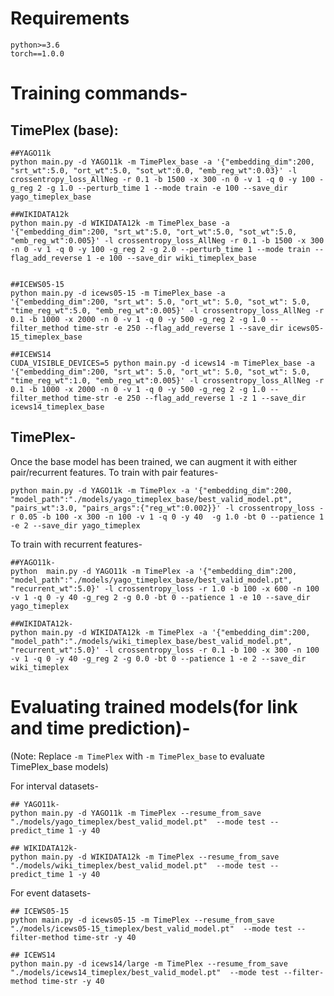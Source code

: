 
# Requirements
```
python>=3.6
torch==1.0.0
```


# Training commands-

## TimePlex (base):

```
##YAGO11k
python main.py -d YAGO11k -m TimePlex_base -a '{"embedding_dim":200, "srt_wt":5.0, "ort_wt":5.0, "sot_wt":0.0, "emb_reg_wt":0.03}' -l crossentropy_loss_AllNeg -r 0.1 -b 1500 -x 300 -n 0 -v 1 -q 0 -y 100 -g_reg 2 -g 1.0 --perturb_time 1 --mode train -e 100 --save_dir yago_timeplex_base

##WIKIDATA12k
python main.py -d WIKIDATA12k -m TimePlex_base -a '{"embedding_dim":200, "srt_wt":5.0, "ort_wt":5.0, "sot_wt":5.0, "emb_reg_wt":0.005}' -l crossentropy_loss_AllNeg -r 0.1 -b 1500 -x 300 -n 0 -v 1 -q 0 -y 100 -g_reg 2 -g 2.0 --perturb_time 1 --mode train --flag_add_reverse 1 -e 100 --save_dir wiki_timeplex_base


##ICEWS05-15
python main.py -d icews05-15 -m TimePlex_base -a '{"embedding_dim":200, "srt_wt": 5.0, "ort_wt": 5.0, "sot_wt": 5.0, "time_reg_wt":5.0, "emb_reg_wt":0.005}' -l crossentropy_loss_AllNeg -r 0.1 -b 1000 -x 2000 -n 0 -v 1 -q 0 -y 500 -g_reg 2 -g 1.0 --filter_method time-str -e 250 --flag_add_reverse 1 --save_dir icews05-15_timeplex_base

##ICEWS14
CUDA_VISIBLE_DEVICES=5 python main.py -d icews14 -m TimePlex_base -a '{"embedding_dim":200, "srt_wt": 5.0, "ort_wt": 5.0, "sot_wt": 5.0, "time_reg_wt":1.0, "emb_reg_wt":0.005}' -l crossentropy_loss_AllNeg -r 0.1 -b 1000 -x 2000 -n 0 -v 1 -q 0 -y 500 -g_reg 2 -g 1.0 --filter_method time-str -e 250 --flag_add_reverse 1 -z 1 --save_dir icews14_timeplex_base
```

## TimePlex-

Once the base model has been trained, we can augment it with either pair/recurrent features.
To train with pair features- 
```
python main.py -d YAGO11k -m TimePlex -a '{"embedding_dim":200, "model_path":"./models/yago_timeplex_base/best_valid_model.pt", "pairs_wt":3.0, "pairs_args":{"reg_wt":0.002}}' -l crossentropy_loss -r 0.05 -b 100 -x 300 -n 100 -v 1 -q 0 -y 40  -g 1.0 -bt 0 --patience 1 -e 2 --save_dir yago_timeplex
```

To train with recurrent features-

```
##YAGO11k-
python  main.py -d YAGO11k -m TimePlex -a '{"embedding_dim":200, "model_path":"./models/yago_timeplex_base/best_valid_model.pt", "recurrent_wt":5.0}' -l crossentropy_loss -r 1.0 -b 100 -x 600 -n 100 -v 1 -q 0 -y 40 -g_reg 2 -g 0.0 -bt 0 --patience 1 -e 10 --save_dir yago_timeplex

##WIKIDATA12k-
python main.py -d WIKIDATA12k -m TimePlex -a '{"embedding_dim":200, "model_path":"./models/wiki_timeplex_base/best_valid_model.pt", "recurrent_wt":5.0}' -l crossentropy_loss -r 0.1 -b 100 -x 300 -n 100 -v 1 -q 0 -y 40 -g_reg 2 -g 0.0 -bt 0 --patience 1 -e 2 --save_dir wiki_timeplex
```

# Evaluating trained models(for link and time prediction)-

(Note: Replace `-m TimePlex` with `-m TimePlex_base` to evaluate TimePlex_base models)

For interval datasets-
```
## YAGO11k- 
python main.py -d YAGO11k -m TimePlex --resume_from_save "./models/yago_timeplex/best_valid_model.pt"  --mode test --predict_time 1 -y 40

## WIKIDATA12k- 
python main.py -d WIKIDATA12k -m TimePlex --resume_from_save "./models/wiki_timeplex/best_valid_model.pt"  --mode test --predict_time 1 -y 40
```

For event datasets-
```
## ICEWS05-15
python main.py -d icews05-15 -m TimePlex --resume_from_save "./models/icews05-15_timeplex/best_valid_model.pt"  --mode test --filter-method time-str -y 40

## ICEWS14
python main.py -d icews14/large -m TimePlex --resume_from_save "./models/icews14_timeplex/best_valid_model.pt"  --mode test --filter-method time-str -y 40

```





<!-- ### These trained gadgets can be combined with the following command -
```
##YAGO11k

python command for yago
``` -->




